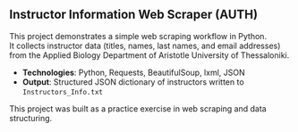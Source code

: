 ## Instructor Information Web Scraper (AUTH)

This project demonstrates a simple web scraping workflow in Python.  
It collects instructor data (titles, names, last names, and email addresses) from the Applied Biology Department of Aristotle University of Thessaloniki.

- **Technologies**: Python, Requests, BeautifulSoup, lxml, JSON
- **Output**: Structured JSON dictionary of instructors written to `Instructors_Info.txt`

This project was built as a practice exercise in web scraping and data structuring.
